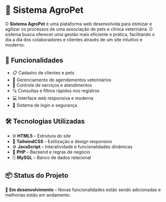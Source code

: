 # 🐾 Sistema AgroPet

O **Sistema AgroPet** é uma plataforma web desenvolvida para otimizar e agilizar os processos de uma associação de pets e clínica veterinária. O sistema busca oferecer uma gestão mais eficiente e prática, facilitando o dia a dia dos colaboradores e clientes através de um site intuitivo e moderno.

## 🚀 Funcionalidades

- 📋 Cadastro de clientes e pets
- 🐶 Gerenciamento de agendamentos veterinários
- 🧾 Controle de serviços e atendimentos
- 🔍 Consultas e filtros rápidos nos registros
- 💻 Interface web responsiva e moderna
- 🔐 Sistema de login e segurança

## 🛠️ Tecnologias Utilizadas

- 🌐 **HTML5** – Estrutura do site  
- 🎨 **TailwindCSS** – Estilização e design responsivo  
- ⚙️ **JavaScript** – Interatividade e funcionalidades dinâmicas  
- 🐘 **PHP** – Backend e regras de negócio  
- 🗄️ **MySQL** – Banco de dados relacional  

## 📦 Status do Projeto

🚧 **Em desenvolvimento** – Novas funcionalidades estão sendo adicionadas e melhorias estão em andamento.

